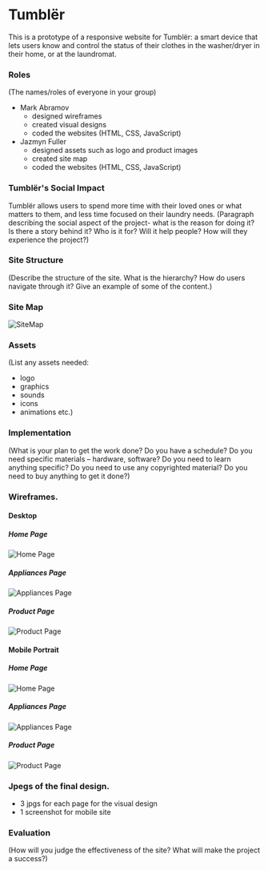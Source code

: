 # Tumblër

This is a prototype of a responsive website for Tumblër: a smart device that lets users know and control the status of their clothes in the washer/dryer in their home, or at the laundromat.

### Roles
(The names/roles of everyone in your group)
* Mark Abramov
    * designed wireframes
    * created visual designs
    * coded the websites (HTML, CSS, JavaScript)
* Jazmyn Fuller
    * designed assets such as logo and product images
    * created site map
    * coded the websites (HTML, CSS, JavaScript)

### Tumblër's Social Impact

Tumblër allows users to spend more time with their loved ones or what matters to them, and less time focused on their laundry needs. 
(Paragraph describing the social aspect of the project- what is the reason for doing it? Is there a story behind it? Who is it for? Will it help people? How will they experience the project?)

### Site Structure
 (Describe the structure of the site. What is the hierarchy? How do users navigate through it? Give an example of some of the content.)

### Site Map
![SiteMap](https://github.com/JazmynFuller/iot-tumbler/blob/master/wireframes/sitemap.jpg?raw=true)

### Assets
 (List any assets needed: 
 * logo
 * graphics
 * sounds
 * icons
 * animations
 etc.)

### Implementation
(What is your plan to get the work done? Do you have a
   schedule? Do you need specific materials – hardware, software? Do you need to
    learn anything specific? Do you need to use any copyrighted material? Do you
    need to buy anything to get it done?)
    
### Wireframes. 
#### Desktop
##### Home Page
![Home Page](https://github.com/JazmynFuller/iot-tumbler/blob/master/wireframes/HOME%20PAGE%20desktop.png?raw=true)
##### Appliances Page
![Appliances Page](https://github.com/JazmynFuller/iot-tumbler/blob/master/wireframes/APPLIANCES%20desktop.png?raw=true)
##### Product Page
![Product Page](https://github.com/JazmynFuller/iot-tumbler/blob/master/wireframes/PRODUCT%20desktop.png?raw=true)

#### Mobile Portrait
##### Home Page
![Home Page](https://github.com/JazmynFuller/iot-tumbler/blob/master/wireframes/HOME%20PAGE%20Mobile%20Portrait.png?raw=true)
##### Appliances Page
![Appliances Page](https://github.com/JazmynFuller/iot-tumbler/blob/master/wireframes/APPLIANCES%20Mobile%20Portrait.png?raw=true)
##### Product Page
![Product Page](https://github.com/JazmynFuller/iot-tumbler/blob/master/wireframes/PRODUCT%20Mobile%20Portrait.png?raw=true)

### Jpegs of the final design.
* 3 jpgs for each page for the visual design
* 1 screenshot for mobile site

### Evaluation
(How will you judge the effectiveness of the site? What will make
the project a success?)
